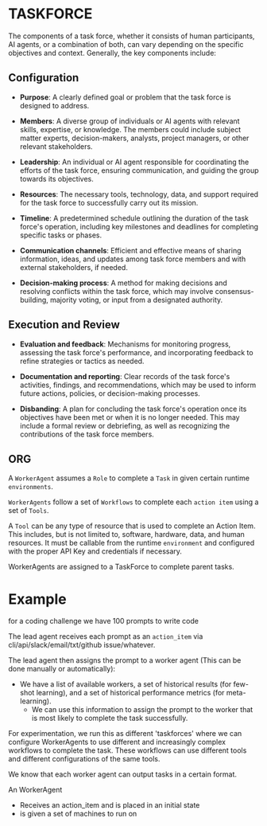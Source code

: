 TASKFORCE
=========

The components of a task force, whether it consists of human participants, AI agents, or a combination of both, can vary depending on the specific objectives and context. Generally, the key components include:

## Configuration

 * **Purpose**: A clearly defined goal or problem that the task force is designed to address.

 * **Members**: A diverse group of individuals or AI agents with relevant skills, expertise, or knowledge. The members could include subject matter experts, decision-makers, analysts, project managers, or other relevant stakeholders.

 * **Leadership**: An individual or AI agent responsible for coordinating the efforts of the task force, ensuring communication, and guiding the group towards its objectives.

 * **Resources**: The necessary tools, technology, data, and support required for the task force to successfully carry out its mission.

 * **Timeline**: A predetermined schedule outlining the duration of the task force's operation, including key milestones and deadlines for completing specific tasks or phases.

 * **Communication channels**: Efficient and effective means of sharing information, ideas, and updates among task force members and with external stakeholders, if needed.

 * **Decision-making process**: A method for making decisions and resolving conflicts within the task force, which may involve consensus-building, majority voting, or input from a designated authority.

## Execution and Review

 * **Evaluation and feedback**: Mechanisms for monitoring progress, assessing the task force's performance, and incorporating feedback to refine strategies or tactics as needed.

 * **Documentation and reporting**: Clear records of the task force's activities, findings, and recommendations, which may be used to inform future actions, policies, or decision-making processes.

 * **Disbanding**: A plan for concluding the task force's operation once its objectives have been met or when it is no longer needed. This may include a formal review or debriefing, as well as recognizing the contributions of the task force members.


## ORG

A `WorkerAgent` assumes a `Role` to complete a `Task` in given certain runtime `environments`.

`WorkerAgents` follow a set of `Workflows` to complete each `action item` using a set of `Tools`.

A `Tool` can be any type of resource that is used to complete an Action Item. This includes, but is not limited to, software, hardware, data, and human resources.  It must be callable from the runtime `environment` and configured with the proper API Key and credentials if necessary.


WorkerAgents are assigned to a TaskForce to complete parent tasks.


# Example
for a coding challenge we have 100 prompts to write code

The lead agent receives each prompt as an `action_item` via cli/api/slack/email/txt/github issue/whatever.

The lead agent then assigns the prompt to a worker agent (This can be done manually or automatically):
 * We have a list of available workers, a set of historical results (for few-shot learning), and a set of historical performance metrics (for meta-learning).
    * We can use this information to assign the prompt to the worker that is most likely to complete the task successfully.

For experimentation, we run this as different 'taskforces' where we can configure WorkerAgents to use different and increasingly complex workflows to complete the task.  These workflows can use different tools and different configurations of the same tools.

We know that each worker agent can output tasks in a certain format.


An WorkerAgent
 - Receives an action_item and is placed in an initial state
 - is given a set of machines to run on
